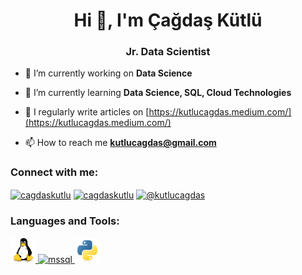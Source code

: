 <h1 align="center">Hi 👋, I'm Çağdaş Kütlü</h1>
<h3 align="center">Jr. Data Scientist</h3>

- 🔭 I’m currently working on **Data Science**

- 🌱 I’m currently learning **Data Science, SQL, Cloud Technologies**

- 📝 I regularly write articles on [https://kutlucagdas.medium.com/](https://kutlucagdas.medium.com/)

- 📫 How to reach me **kutlucagdas@gmail.com**

<h3 align="left">Connect with me:</h3>
<p align="left">
<a href="https://linkedin.com/in/cagdaskutlu" target="blank"><img align="center" src="https://raw.githubusercontent.com/rahuldkjain/github-profile-readme-generator/master/src/images/icons/Social/linked-in-alt.svg" alt="cagdaskutlu" height="30" width="40" /></a>
<a href="https://kaggle.com/cagdaskutlu" target="blank"><img align="center" src="https://raw.githubusercontent.com/rahuldkjain/github-profile-readme-generator/master/src/images/icons/Social/kaggle.svg" alt="cagdaskutlu" height="30" width="40" /></a>
<a href="https://medium.com/@kutlucagdas" target="blank"><img align="center" src="https://raw.githubusercontent.com/rahuldkjain/github-profile-readme-generator/master/src/images/icons/Social/medium.svg" alt="@kutlucagdas" height="30" width="40" /></a>
</p>

<h3 align="left">Languages and Tools:</h3>
<p align="left"> <a href="https://www.linux.org/" target="_blank"> <img src="https://raw.githubusercontent.com/devicons/devicon/master/icons/linux/linux-original.svg" alt="linux" width="40" height="40"/> </a> <a href="https://www.microsoft.com/en-us/sql-server" target="_blank"> <img src="https://www.svgrepo.com/show/303229/microsoft-sql-server-logo.svg" alt="mssql" width="40" height="40"/> </a> <a href="https://www.python.org" target="_blank"> <img src="https://raw.githubusercontent.com/devicons/devicon/master/icons/python/python-original.svg" alt="python" width="40" height="40"/> </a> </p>
